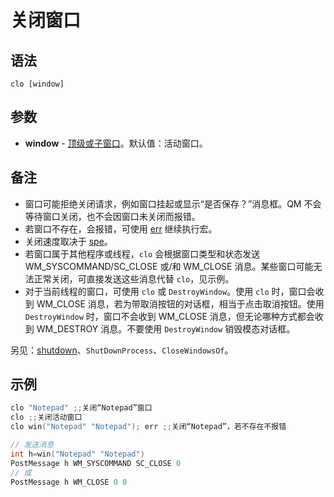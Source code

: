 # 关闭窗口

## 语法

```
clo [window]
```

## 参数

- **window** - [顶级或子窗口](../Other/IDP_WINDOWEXPRESSION.md)。默认值：活动窗口。

## 备注

- 窗口可能拒绝关闭请求，例如窗口挂起或显示“是否保存？”消息框。QM 不会等待窗口关闭，也不会因窗口未关闭而报错。
- 若窗口不存在，会报错，可使用 [err](../Flow/IDP_ERR.md) 继续执行宏。
- 关闭速度取决于 [spe](IDP_SPE.md)。
- 若窗口属于其他程序或线程，`clo` 会根据窗口类型和状态发送 WM_SYSCOMMAND/SC_CLOSE 或/和 WM_CLOSE 消息。某些窗口可能无法正常关闭，可直接发送这些消息代替 `clo`，见示例。
- 对于当前线程的窗口，可使用 `clo` 或 `DestroyWindow`。使用 `clo` 时，窗口会收到 WM_CLOSE 消息，若为带取消按钮的对话框，相当于点击取消按钮。使用 `DestroyWindow` 时，窗口不会收到 WM_CLOSE 消息，但无论哪种方式都会收到 WM_DESTROY 消息。不要使用 `DestroyWindow` 销毁模态对话框。

另见：[shutdown](IDP_SHUTDOWN.md)、`ShutDownProcess`、`CloseWindowsOf`。

## 示例

```cpp
clo "Notepad" ;;关闭“Notepad”窗口
clo ;;关闭活动窗口
clo win("Notepad" "Notepad"); err ;;关闭“Notepad”，若不存在不报错

// 发送消息
int h=win("Notepad" "Notepad")
PostMessage h WM_SYSCOMMAND SC_CLOSE 0
// 或
PostMessage h WM_CLOSE 0 0
```